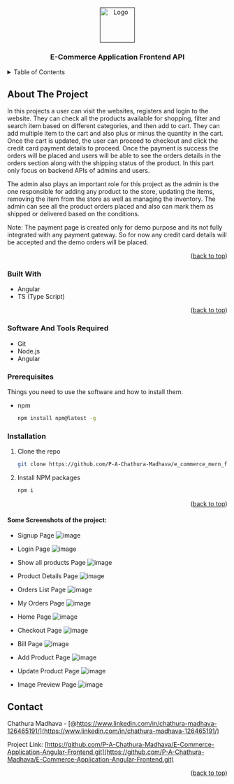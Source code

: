 <a name="readme-top"></a>

<!-- PROJECT LOGO -->
<br />
<div align="center">
  <a href="">
    <img src="https://w7.pngwing.com/pngs/621/196/png-transparent-e-commerce-logo-logo-e-commerce-electronic-business-ecommerce-angle-text-service.png" alt="Logo" width="80" height="80">
  </a>

  <h3 align="center">E-Commerce Application Frontend API</h3>
</div>

<!-- TABLE OF CONTENTS -->
<details>
  <summary>Table of Contents</summary>
  <ol>
    <li>
      <a href="#about-the-project">About The Project</a>
      <ul>
        <li><a href="#built-with">Built With</a></li>
      </ul>
    </li>
    <li>
      <a href="#getting-started">Getting Started</a>
      <ul>
        <li><a href="#prerequisites">Prerequisites</a></li>
        <li><a href="#installation">Installation</a></li>
      </ul>
    </li>
    <li><a href="#contact">Contact</a></li>
  </ol>
</details>

<!-- ABOUT THE PROJECT -->

## About The Project

In this projects a user can visit the websites, registers and login to the website. They can check all the products available for shopping, filter and search item based on different categories, and then add to cart. They can add multiple item to the cart and also plus or minus the quantity in the cart. Once the cart is updated, the user can proceed to checkout and click the credit card payment details to proceed. Once the payment is success the orders will be placed and users will be able to see the orders details in the orders section along with the shipping status of the product. In this part only focus on backend APIs of admins and users.

The admin also plays an important role for this project as the admin is the one responsible for adding any product to the store, updating the items, removing the item from the store as well as managing the inventory. The admin can see all the product orders placed and also can mark them as shipped or delivered based on the conditions.

Note: The payment page is created only for demo purpose and its not fully integrated with any payment gateway. So for now any credit card details will be accepted and the demo orders will be placed.

<p align="right">(<a href="#readme-top">back to top</a>)</p>

### Built With

- Angular
- TS (Type Script)

<p align="right">(<a href="#readme-top">back to top</a>)</p>

<!-- GETTING STARTED -->

### Software And Tools Required

- Git
- Node.js
- Angular

### Prerequisites

Things you need to use the software and how to install them.

- npm
  ```sh
  npm install npm@latest -g
  ```

### Installation

1. Clone the repo
   ```sh
   git clone https://github.com/P-A-Chathura-Madhava/e_commerce_mern_frontend.git
   ```
2. Install NPM packages
   ```sh
   npm i
   ```

<p align="right">(<a href="#readme-top">back to top</a>)</p>

#### Some Screenshots of the project:

- Signup Page
![image](/images/signup.png)

- Login Page
![image](/images/login.png)

- Show all products Page
![image](/images/show%20all%20products.png)

- Product Details Page
![image](/images/product%20details.png)

- Orders List Page
![image](/images/orders%20list.png)

- My Orders Page
![image](/images/my%20orders%20page.png)

- Home Page
![image](/images/home%20page.png)

- Checkout Page
![image](/images/checkout%20page.png)

- Bill Page
![image](/images/bill%20page.png)

- Add Product Page
![image](/images/add%20product.png)

- Update Product Page
![image](/images/update%20product.png)

- Image Preview Page
![image](/images/preview%20images.png)

<!-- CONTACT -->

## Contact

Chathura Madhava - [@https://www.linkedin.com/in/chathura-madhava-126465191/](https://www.linkedin.com/in/chathura-madhava-126465191/)

Project Link: [https://github.com/P-A-Chathura-Madhava/E-Commerce-Application-Angular-Frontend.git](https://github.com/P-A-Chathura-Madhava/E-Commerce-Application-Angular-Frontend.git)

<p align="right">(<a href="#readme-top">back to top</a>)</p>
